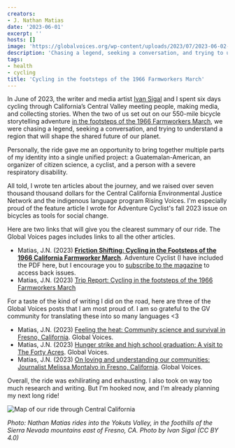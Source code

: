 ```yaml
---
creators:
- J. Nathan Matias
date: '2023-06-01'
excerpt: ''
hosts: []
image: 'https://globalvoices.org/wp-content/uploads/2023/07/2023-06-02-17.42.10-1200x900.jpg'
description: 'Chasing a legend, seeking a conversation, and trying to understand a region that will shape the shared future of our planet.'
tags:
- health
- cycling
title: 'Cycling in the footsteps of the 1966 Farmworkers March'
---
```


In June of 2023, the writer and media artist [Ivan Sigal](https://ivansigal.net/) and I spent six days cycling through California’s Central Valley meeting people, making media, and collecting stories. When the two of us set out on our 550-mile bicycle storytelling adventure [in the footsteps of the 1966 Farmworkers March](https://globalvoices.org/special/fundraiser_cycling_farmworkers_march/), we were chasing a legend, seeking a conversation, and trying to understand a region that will shape the shared future of our planet.

Personally, the ride gave me an opportunity to bring together multiple parts of my identity into a single unified project: a Guatemalan-American, an organizer of citizen science, a cyclist, and a person with a severe respiratory disability. 

All told, I wrote ten articles about the journey, and we raised over seven thousand thousand dollars for the Central California Environmental Justice Network and the indigenous language program Rising Voices. I'm especially proud of the feature article I wrote for Adventure Cyclist's fall 2023 issue on bicycles as tools for social change.

Here are two links that will give you the clearest summary of our ride. The Global Voices pages includes links to all the other articles.

* Matias, J.N. (2023) **[Friction Shifting: Cycling in the Footsteps of the 1966 California Farmworker March](https://natematias.com/media/2023-09-10-matias-friction-shifting.pdf)**. Adventure Cyclist (I have included the PDF here, but I encourage you to [subscribe to the magazine](https://www.adventurecycling.org/subscribe/magazine/) to access back issues.
* Matias, J.N. (2023) [Trip Report: Cycling in the footsteps of the 1966 Farmworkers March](https://globalvoices.org/2023/07/06/trip-report-cycling-in-the-footsteps-of-the-1966-farmworkers-march/)

For a taste of the kind of writing I did on the road, here are three of the Global Voices posts that I am most proud of. I am so grateful to the GV community for translating these into so many languages <3 

* Matias, J.N. (2023) [Feeling the heat: Community science and survival in Fresno, California](https://globalvoices.org/2023/06/12/feeling-the-heat-community-science-and-survival-in-fresno-california/). Global Voices.
* Matias, J.N. (2023) [Hunger strike and high school graduation: A visit to The Forty Acres](https://globalvoices.org/2023/06/03/hunger-strike-and-high-school-graduation-a-visit-to-the-forty-acres/). Global Voices.
* Matias, J.N. (2023) [On loving and understanding our communities: Journalist Melissa Montalvo in Fresno, California](https://globalvoices.org/2023/06/08/on-loving-and-understanding-our-communities-journalist-melissa-montalvo-in-fresno-california/). Global Voices.

Overall, the ride was exhilirating and exhausting. I also took on way too much research and writing. But I'm hooked now, and I'm already planning my next long ride!

![Map of our ride through Central California](https://globalvoices.org/wp-content/uploads/2023/07/cycleroutemap-1200x625.png)


*Photo: Nathan Matias rides into the Yokuts Valley, in the foothills of the Sierra Nevada mountains east of Fresno, CA. Photo by Ivan Sigal (CC BY 4.0)*
